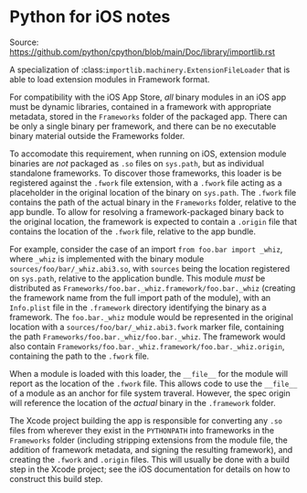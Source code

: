 # Python for iOS notes

Source: https://github.com/python/cpython/blob/main/Doc/library/importlib.rst

A specialization of :class:`importlib.machinery.ExtensionFileLoader` that
is able to load extension modules in Framework format.

For compatibility with the iOS App Store, *all* binary modules in an iOS app
must be dynamic libraries, contained in a framework with appropriate
metadata, stored in the ``Frameworks`` folder of the packaged app. There can
be only a single binary per framework, and there can be no executable binary
material outside the Frameworks folder.

To accomodate this requirement, when running on iOS, extension module
binaries are *not* packaged as ``.so`` files on ``sys.path``, but as
individual standalone frameworks. To discover those frameworks, this loader
is be registered against the ``.fwork`` file extension, with a ``.fwork``
file acting as a placeholder in the original location of the binary on
``sys.path``. The ``.fwork`` file contains the path of the actual binary in
the ``Frameworks`` folder, relative to the app bundle. To allow for
resolving a framework-packaged binary back to the original location, the
framework is expected to contain a ``.origin`` file that contains the
location of the ``.fwork`` file, relative to the app bundle.

For example, consider the case of an import ``from foo.bar import _whiz``,
where ``_whiz`` is implemented with the binary module
``sources/foo/bar/_whiz.abi3.so``, with ``sources`` being the location
registered on ``sys.path``, relative to the application bundle. This module
*must* be distributed as
``Frameworks/foo.bar._whiz.framework/foo.bar._whiz`` (creating the framework
name from the full import path of the module), with an ``Info.plist`` file
in the ``.framework`` directory identifying the binary as a framework. The
``foo.bar._whiz`` module would be represented in the original location with
a ``sources/foo/bar/_whiz.abi3.fwork`` marker file, containing the path
``Frameworks/foo.bar._whiz/foo.bar._whiz``. The framework would also contain
``Frameworks/foo.bar._whiz.framework/foo.bar._whiz.origin``, containing the
path to the ``.fwork`` file.

When a module is loaded with this loader, the ``__file__`` for the module
will report as the location of the ``.fwork`` file. This allows code to use
the ``__file__`` of a  module as an anchor for file system traveral.
However, the spec origin will reference the location of the *actual* binary
in the ``.framework`` folder.

The Xcode project building the app is responsible for converting any ``.so``
files from wherever they exist in the ``PYTHONPATH`` into frameworks in the
``Frameworks`` folder (including stripping extensions from the module file,
the addition of framework metadata, and signing the resulting framework),
and creating the ``.fwork`` and ``.origin`` files. This will usually be done
with a build step in the Xcode project; see the iOS documentation for
details on how to construct this build step.